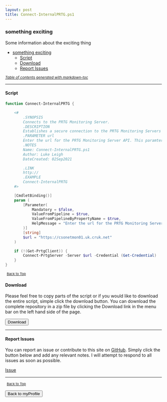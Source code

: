 ```yaml
---
layout: post
title: Connect-InternalPRTG.ps1
---
```


### something exciting

Some information about the exciting thing

- [something exciting](#something-exciting)
  - [Script](#script)
  - [Download](#download)
  - [Report Issues](#report-issues)

<small><i><a href='http://ecotrust-canada.github.io/markdown-toc/'>Table of contents generated with markdown-toc</a></i></small>

---

#### Script

```powershell
function Connect-InternalPRTG {

    <#
        .SYNOPSIS
        Connects to the PRTG Monitoring Server.
        .DESCRIPTION
        Establishes a secure connection to the PRTG Monitoring Servers API, using the functions from the PrtgAPI module.
        .PARAMETER url
        Enter the url for the PRTG Monitoring Server API. This paramter is not mandatory and will default the CSO default PRTG server.
        .NOTES
        Name: Connect-InternalPRTG.ps1
        Author: Luke Leigh
        DateCreated: 02Sep2021

        .LINK
        http://
        .EXAMPLE
        Connect-InternalPRTG
    #>

    [CmdletBinding()]
    param (
        [Parameter(
            Mandatory = $false,
            ValueFromPipeline = $true,
            ValueFromPipelineByPropertyName = $true,
            HelpMessage = "Enter the url for the PRTG Monitoring Server."
        )]
        [string]
        $url = "https://csonetmon01.uk.cruk.net"
    )

    if (!(Get-PrtgClient)) {
        Connect-PrtgServer -Server $url -Credential (Get-Credential)
    }
}
```

<span style="font-size:11px;"><a href="#"><i class="fas fa-caret-up" aria-hidden="true" style="color: white; margin-right:5px;"></i>Back to Top</a></span>

#### Download

Please feel free to copy parts of the script or if you would like to download the entire script, simple click the download button. You can download the complete repository in a zip file by clicking the Download link in the menu bar on the left hand side of the page.

<button class="btn" type="submit" onclick="window.open('http://agamar.domain.leigh-services.com:4000/powershell/functions/myProfile/Connect-InternalPRTG.ps1')">
    <i class="fa fa-cloud-download-alt">
    </i>
        Download
</button>

---

#### Report Issues

You can report an issue or contribute to this site on <a href="https://github.com/BanterBoy/scripts-blog/issues">GitHub</a>. Simply click the button below and add any relevant notes. I will attempt to respond to all issues as soon as possible.

<!-- Place this tag where you want the button to render. -->

<a class="github-button" href="https://github.com/BanterBoy/scripts-blog/issues/new?title=Connect-InternalPRTG.ps1&body=There is a problem with this function. Please find details below." data-show-count="true" aria-label="Issue BanterBoy/scripts-blog on GitHub">Issue</a>

---

<span style="font-size:11px;"><a href="#"><i class="fas fa-caret-up" aria-hidden="true" style="color: white; margin-right:5px;"></i>Back to Top</a></span>

<a href="/menu/_pages/myProfile.html">
    <button class="btn">
        <i class='fas fa-reply'>
        </i>
            Back to myProfile
    </button>
</a>

[1]: http://ecotrust-canada.github.io/markdown-toc
[2]: https://github.com/googlearchive/code-prettify
